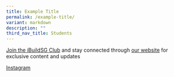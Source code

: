 ```yaml
---
title: Example Title
permalink: /example-title/
variant: markdown
description: ""
third_nav_title: Students
---
```

<p><a href="https://form.gov.sg/5f113808dba1d90011ca8ff3">Join the iBuildSG Club</a> and stay connected through <a href="/ibuildsg-club/home/">our website</a> for exclusive content and updates</p>

<p><a href="https://www.instagram.com/ibuildsgclub/">Instagram</a></p>